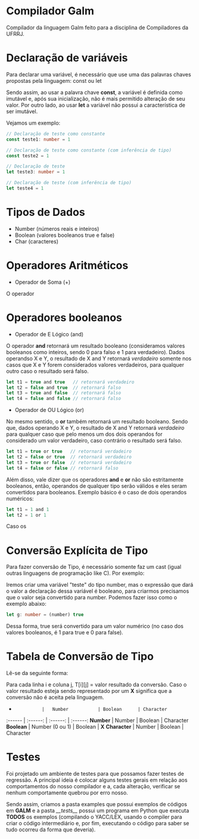 # Compilador Galm
Compilador da linguagem Galm feito para a disciplina de Compiladores da UFRRJ.

# Declaração de variáveis

Para declarar uma variável, é necessário que use uma das palavras chaves propostas pela linguagem: const ou let

Sendo assim, ao usar a palavra chave **const**, a variável é definida como imutável e, após sua inicialização, não é mais permitido alteração de seu valor. Por outro lado, ao usar **let** a variável não possui a característica de ser imutável.

Vejamos um exemplo:

```ts
// Declaração de teste como constante
const teste1: number = 1

// Declaração de teste como constante (com inferência de tipo)
const teste2 = 1

// Declaração de teste
let teste3: number = 1

// Declaração de teste (com inferência de tipo)
let teste4 = 1
```

# Tipos de Dados

* Number (números reais e inteiros)
* Boolean (valores booleanos true e false)
* Char (caracteres)

# Operadores Aritméticos

* Operador de Soma (+)

O operador

# Operadores booleanos

* Operador de E Lógico (and)

O operador **and** retornará um resultado booleano (consideramos valores booleanos como inteiros, sendo 0 para falso e 1 para verdadeiro).
Dados operandso X e Y, o resultado de X and Y retornará *verdadeiro* somente nos casos que X e Y forem considerados valores verdadeiros, para qualquer outro caso o resultado será falso.

```ts
let t1 = true and true   // retornará verdadeiro
let t2 = false and true  // retornará falso
let t3 = true and false  // retornará falso
let t4 = false and false // retornará falso
```

* Operador de OU Lógico (or)

No mesmo sentido, o **or** também retornará um resultado booleano. Sendo que, dados operando X e Y, o resultado de X and Y retornará *verdadeiro* para qualquer caso que pelo menos um dos dois operandos for considerado um valor verdadeiro, caso contrário o resultado será falso.

```ts
let t1 = true or true   // retornará verdadeiro
let t2 = false or true  // retornará verdadeiro
let t3 = true or false  // retornará verdadeiro
let t4 = false or false // retornará falso
```

Além disso, vale dizer que os operadores **and** e **or** não são estritamente booleanos, então, operandos de qualquer tipo serão válidos e eles seram convertidos para booleanos.
Exemplo básico é o caso de dois operandos numéricos:

```ts
let t1 = 1 and 1
let t2 = 1 or 1
```

Caso os 

# Conversão Explícita de Tipo

Para fazer conversão de Tipo, é necessário somente faz um cast (igual outras linguagens de programação like C).
Por exemplo:

Iremos criar uma variável "teste" do tipo number, mas o expressão que dará o valor a declaração dessa variável é booleano, para criarmos precisamos que o valor seja convertido para number. Podemos fazer isso como o exemplo abaixo:

```ts
let g: number = (number) true
```

Dessa forma, true será convertido para um valor numérico (no caso dos valores booleanos, é 1 para true e 0 para false). 

# Tabela de Conversão de Tipo

Lê-se da seguinte forma:

Para cada linha i e coluna j, T[i][j] = valor resultado da conversão.
Caso o valor resultado esteja sendo representado por um **X** significa que a conversão não é aceita pela linguagem.

-               |   Number           | Boolean      | Character
:------         |   :------:         | :------:     | :------:
**Number**      |   Number           | Boolean      | Character
**Boolean**     |   Number (0 ou 1)  | Boolean      | **X**
**Character**   |   Number           | Boolean      | Character

# Testes

Foi projetado um ambiente de testes para que possamos fazer testes de regressão.
A principal ideia é colocar alguns testes gerais em relação aos comportamentos do nosso compilador e a, cada alteração, verificar se nenhum comportamente quebrou por erro nosso.

Sendo assim, criamos a pasta examples que possui exemplos de códigos em **GALM** e a pasta *\_\_tests\_\_* possui um programa em Python que executa **TODOS** os exemplos (compilando o YACC/LEX, usando o compiler para criar o código intermediário e, por fim, executando o código para saber se tudo ocorreu da forma que deveria).
